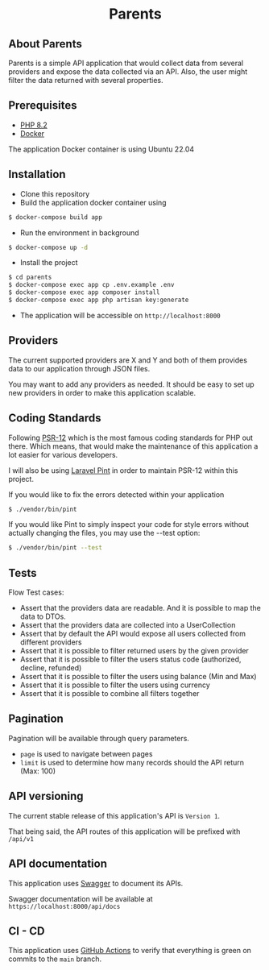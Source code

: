 <h1 align="center">Parents</h1>

## About Parents
Parents is a simple API application that would collect data from several providers and expose the data collected via an API. Also, the user might filter the data returned with several properties.

## Prerequisites
- [PHP 8.2](https://www.php.net/releases/8.2/en.php)
- [Docker](https://www.docker.com/)

The application Docker container is using Ubuntu 22.04

## Installation
- Clone this repository
- Build the application docker container using
```bash 
$ docker-compose build app
```
- Run the environment in background
```bash
$ docker-compose up -d 
```
- Install the project
```bash 
$ cd parents
$ docker-compose exec app cp .env.example .env
$ docker-compose exec app composer install
$ docker-compose exec app php artisan key:generate
```
- The application will be accessible on `http://localhost:8000`

## Providers
The current supported providers are X and Y and both of them provides data to our application through JSON files. 

You may want to add any providers as needed.
It should be easy to set up new providers in order to make this application scalable.

## Coding Standards
Following [PSR-12](https://www.php-fig.org/psr/psr-12/) which is the most famous coding standards for PHP out there. Which means, that would make the maintenance of this application a lot easier for various developers.

I will also be using [Laravel Pint](https://laravel.com/docs/10.x/pint) in order to maintain PSR-12 within this project.

If you would like to fix the errors detected within your application
```bash 
$ ./vendor/bin/pint
```

If you would like Pint to simply inspect your code for style errors without actually changing the files, you may use the --test option:
```bash
$ ./vendor/bin/pint --test 
```

## Tests
Flow Test cases: 
- Assert that the providers data are readable. And it is possible to map the data to DTOs. 
- Assert that the providers data are collected into a UserCollection
- Assert that by default the API would expose all users collected from different providers
- Assert that it is possible to filter returned users by the given provider
- Assert that it is possible to filter the users status code (authorized, decline, refunded)
- Assert that it is possible to filter the users using balance (Min and Max)
- Assert that it is possible to filter the users using currency
- Assert that it is possible to combine all filters together

## Pagination
Pagination will be available through query parameters. 

- `page` is used to navigate between pages
- `limit` is used to determine how many records should the API return (Max: 100)

## API versioning
The current stable release of this application's API is `Version 1`. 

That being said, the API routes of this application will be prefixed with `/api/v1`

## API documentation
This application uses [Swagger](https://swagger.io/) to document its APIs.

Swagger documentation will be available at `https://localhost:8000/api/docs`

## CI - CD
This application uses [GitHub Actions](https://docs.github.com/en/actions) to verify that everything is green on commits to the `main` branch.
